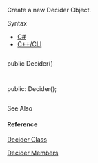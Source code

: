 Create a new Decider Object.

Syntax

* [C#](#i-syntax-CS)
* [C++/CLI](#i-syntax-CPP2005)

```
```
public Decider()
```
```

```
```
public:
Decider();
```
```



See Also

#### Reference

[Decider Class](Eplan.EplApi.Baseu~Eplan.EplApi.Base.Decider.html)
  
[Decider Members](Eplan.EplApi.Baseu~Eplan.EplApi.Base.Decider_members.html)